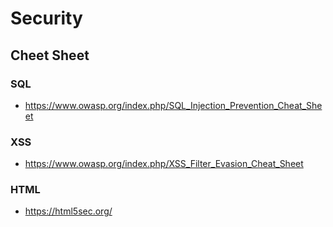 # Security

## Cheet Sheet

### SQL

- <https://www.owasp.org/index.php/SQL_Injection_Prevention_Cheat_Sheet>

### XSS

- <https://www.owasp.org/index.php/XSS_Filter_Evasion_Cheat_Sheet>

### HTML

- <https://html5sec.org/>
